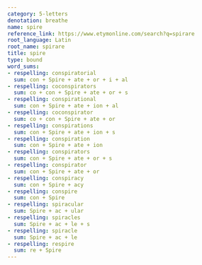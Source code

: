 ```yaml
---
category: 5-letters
denotation: breathe
name: spire
reference_link: https://www.etymonline.com/search?q=spirare
root_language: Latin
root_name: spirare
title: spire
type: bound
word_sums:
- respelling: conspiratorial
  sum: con + Spire + ate + or + i + al
- respelling: coconspirators
  sum: co + con + Spire + ate + or + s
- respelling: conspirational
  sum: con + Spire + ate + ion + al
- respelling: coconspirator
  sum: co + con + Spire + ate + or
- respelling: conspirations
  sum: con + Spire + ate + ion + s
- respelling: conspiration
  sum: con + Spire + ate + ion
- respelling: conspirators
  sum: con + Spire + ate + or + s
- respelling: conspirator
  sum: con + Spire + ate + or
- respelling: conspiracy
  sum: con + Spire + acy
- respelling: conspire
  sum: con + Spire
- respelling: spiracular
  sum: Spire + ac + ular
- respelling: spiracles
  sum: Spire + ac + le + s
- respelling: spiracle
  sum: Spire + ac + le
- respelling: respire
  sum: re + Spire
---
```


